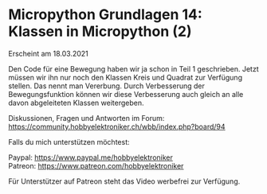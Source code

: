 # Micropython Grundlagen 14: Klassen in Micropython (2)
 
Erscheint am 18.03.2021

Den Code für eine Bewegung haben wir ja schon in Teil 1 geschrieben. Jetzt müssen wir ihn nur noch den Klassen Kreis und Quadrat zur Verfügung stellen. Das nennt man Vererbung. Durch Verbesserung der Bewegungsfunktion können wir diese Verbesserung auch gleich an alle davon abgeleiteten Klassen weitergeben.

Diskussionen, Fragen und Antworten im Forum: https://community.hobbyelektroniker.ch/wbb/index.php?board/94

Falls du mich unterstützen möchtest:

Paypal: https://www.paypal.me/hobbyelektroniker<br>
Patreon: https://www.patreon.com/hobbyelektroniker

Für Unterstützer auf Patreon steht das Video werbefrei zur Verfügung.



